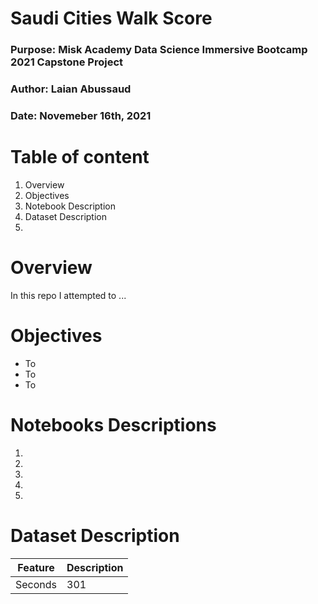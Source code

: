 # Saudi Cities Walk Score
### Purpose: Misk Academy Data Science Immersive Bootcamp 2021 Capstone Project
### Author: Laian Abussaud
### Date: Novemeber 16th, 2021

# Table of content
1. Overview
2. Objectives
3. Notebook Description
4. Dataset Description
5. 


# Overview
In this repo I attempted to ...

# Objectives
- To
- To
- To

# Notebooks Descriptions
1.
2.
3.
4.
5.

# Dataset Description

**Feature** | **Description**
--- | --- 
Seconds | 301 
